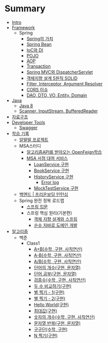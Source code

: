 # Summary

- [Intro](README.md)
- [Framework](framework/README.md)
  - Spring
    - [Spring의 가치](framework/spring-가치.md)
    - [Spring Bean](framework/spring_bean.md)
    - [IoC와 DI](framework/ioc-di.md)
    - [POJO](framework/pojo.md)
    - [AOP](framework/aop.md)
    - [Transaction](framework/transaction.md)
    - [Spring MVC와 DispatcherServlet](framework/spring_mvc.md)
    - [객체지향 설계 5원칙 SOLID](framework/solid.md)
    - [Filter, Interceptor, Argument Resolver](framework/filter_interceptor.md)
    - [CORS 이슈](framework/cors이슈.md)
    - [DAO, DTO, VO, Entity, Domain](framework/dao.md)
- [Java](Java/README.md)
  - [Java 8](Java/Java-8.md)
  - [Scanner, InputStream, BufferedReader](Java/Scanner_InputStream_BufferedReader.md)
- [자료구조](자료구조/README.md)
- [Developer Tools](Developer_Tools/README.md)
  - [Swagger](Developer_Tools/swagger.md)
- [학습 기록](학습기록/README.md)
  - [알딸딸 프로젝트](학습기록/알딸딸/README.md)
  - MSA스터디
    - [알고리즘API를 받아오는 OpenFeign학습](학습기록/MSA스터디_1.md)
    - [MSA 서점 대여 서비스](학습기록/MSA서점_대여_서비스/README.md)
      - [LoanService 구현](학습기록/MSA서점_대여_서비스/loan_service.md)
      - [BookService 구현](학습기록/MSA서점_대여_서비스/book_service.md)
      - [HistoryService 구현](학습기록/MSA서점_대여_서비스/history_service/README.md)
        - [Error log](학습기록/MSA서점_대여_서비스/error_log.md)
      - [MockTestService 구현](학습기록/MSA서점_대여_서비스/mock_service.md)
  - [백엔드 | 프리온보딩 인턴십](학습기록/백엔드-프리온보딩/README.md)
  - Spring 완전 정복 로드맵
    - [스프링 입문](학습기록/스프링_입문.md)
    - 스프링 핵심 원리(기본편)
      - [객체 지향 설계와 스프링](학습기록/스프링.md)
      - [순수 자바로 도메인 개발](학습기록/순수자바.md)
- [알고리즘](알고리즘/README.md)
  - 백준
    - Class1
      - [A+B(수학, 구현, 사칙연산)](알고리즘/A+B.md)
      - [A-B(수학, 구현, 사칙연산)](알고리즘/A-B.md)
      - [A/B(수학, 구현, 사칙연산)](알고리즘/A나누기B.md)
      - [단어의 개수(구현, 문자열)](알고리즘/단어의개수.md)
      - [단어 공부(구현, 문자열)](알고리즘/단어공부.md)
      - [검증수(수학, 구현, 사칙연산)](알고리즘/검증수.md)
      - [두 수 비교하기(구현)](알고리즘/두수비교.md)
      - [별 찍기 - 1(구현)](알고리즘/별찍기-1.md)
      - [별 찍기 - 2(구현)](알고리즘/별찍기-2.md)
      - [Hello World(구현)](알고리즘/HelloWorld.md)
      - [최대값(구현)](알고리즘/최대값.md)
      - [숫자의 개수(수학, 구현, 사칙연산)](알고리즘/숫자의개수.md)
      - [문자열 반복(구현, 문자열)](알고리즘/문자열반복.md)
      - [구구단(수학, 구현)](알고리즘/구구단.md)
      - [N 찍기(구현)](알고리즘/N찍기.md)
